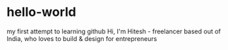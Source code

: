 # hello-world
my first attempt to learning github
Hi, I'm Hitesh - freelancer based out of India, who loves to build & design for entrepreneurs
